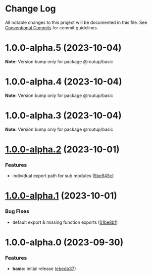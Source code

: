 # Change Log

All notable changes to this project will be documented in this file.
See [Conventional Commits](https://conventionalcommits.org) for commit guidelines.

# 1.0.0-alpha.5 (2023-10-04)

**Note:** Version bump only for package @routup/basic





# 1.0.0-alpha.4 (2023-10-04)

**Note:** Version bump only for package @routup/basic





# 1.0.0-alpha.3 (2023-10-04)

**Note:** Version bump only for package @routup/basic





# [1.0.0-alpha.2](https://github.com/routup/plugins/compare/@routup/basic@1.0.0-alpha.1...@routup/basic@1.0.0-alpha.2) (2023-10-01)


### Features

* individual export path for sub modules ([5be945c](https://github.com/routup/plugins/commit/5be945cf4c4d952a64bc54eb36d85e28fc66a099))





# [1.0.0-alpha.1](https://github.com/routup/plugins/compare/@routup/basic@1.0.0-alpha.0...@routup/basic@1.0.0-alpha.1) (2023-10-01)


### Bug Fixes

* default export & missing function exports ([01be8bf](https://github.com/routup/plugins/commit/01be8bfcec5039e4cd374ffc428b47651d7c9f97))





# 1.0.0-alpha.0 (2023-09-30)


### Features

* **basic:** initial release ([ebedb37](https://github.com/routup/plugins/commit/ebedb378b9c315223ba4ab60b97bf785ec0c269d))
